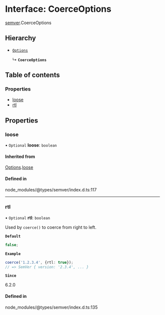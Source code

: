# Interface: CoerceOptions

[semver](../modules/semver.md).CoerceOptions

## Hierarchy

- [`Options`](semver.Options.md)

  ↳ **`CoerceOptions`**

## Table of contents

### Properties

- [loose](semver.CoerceOptions.md#loose)
- [rtl](semver.CoerceOptions.md#rtl)

## Properties

### loose

• `Optional` **loose**: `boolean`

#### Inherited from

[Options](semver.Options.md).[loose](semver.Options.md#loose)

#### Defined in

node_modules/@types/semver/index.d.ts:117

---

### rtl

• `Optional` **rtl**: `boolean`

Used by `coerce()` to coerce from right to left.

**`Default`**

```ts
false;
```

**`Example`**

```ts
coerce('1.2.3.4', {rtl: true});
// => SemVer { version: '2.3.4', ... }
```

**`Since`**

6.2.0

#### Defined in

node_modules/@types/semver/index.d.ts:135
